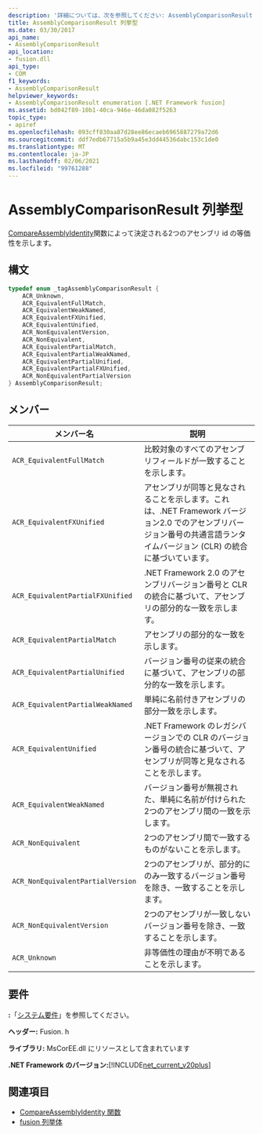 ```yaml
---
description: '詳細については、次を参照してください: AssemblyComparisonResult 列挙型'
title: AssemblyComparisonResult 列挙型
ms.date: 03/30/2017
api_name:
- AssemblyComparisonResult
api_location:
- fusion.dll
api_type:
- COM
f1_keywords:
- AssemblyComparisonResult
helpviewer_keywords:
- AssemblyComparisonResult enumeration [.NET Framework fusion]
ms.assetid: bd042f89-10b1-40ca-946e-46da082f5263
topic_type:
- apiref
ms.openlocfilehash: 093cff830aa87d28ee86ecaeb6965887279a72d6
ms.sourcegitcommit: ddf7edb67715a5b9a45e3dd44536dabc153c1de0
ms.translationtype: MT
ms.contentlocale: ja-JP
ms.lasthandoff: 02/06/2021
ms.locfileid: "99761288"
---
```

# <a name="assemblycomparisonresult-enumeration"></a>AssemblyComparisonResult 列挙型

[CompareAssemblyIdentity](compareassemblyidentity-function.md)関数によって決定される2つのアセンブリ id の等価性を示します。  
  
## <a name="syntax"></a>構文  
  
```cpp  
typedef enum _tagAssemblyComparisonResult {  
    ACR_Unknown,
    ACR_EquivalentFullMatch,  
    ACR_EquivalentWeakNamed,  
    ACR_EquivalentFXUnified,  
    ACR_EquivalentUnified,
    ACR_NonEquivalentVersion,  
    ACR_NonEquivalent,
    ACR_EquivalentPartialMatch,  
    ACR_EquivalentPartialWeakNamed,
    ACR_EquivalentPartialUnified,  
    ACR_EquivalentPartialFXUnified,  
    ACR_NonEquivalentPartialVersion
} AssemblyComparisonResult;  
```  
  
## <a name="members"></a>メンバー  
  
|メンバー名|説明|  
|-----------------|-----------------|  
|`ACR_EquivalentFullMatch`|比較対象のすべてのアセンブリフィールドが一致することを示します。|  
|`ACR_EquivalentFXUnified`|アセンブリが同等と見なされることを示します。これは、.NET Framework バージョン2.0 でのアセンブリバージョン番号の共通言語ランタイムバージョン (CLR) の統合に基づいています。|  
|`ACR_EquivalentPartialFXUnified`|.NET Framework 2.0 のアセンブリバージョン番号と CLR の統合に基づいて、アセンブリの部分的な一致を示します。|  
|`ACR_EquivalentPartialMatch`|アセンブリの部分的な一致を示します。|  
|`ACR_EquivalentPartialUnified`|バージョン番号の従来の統合に基づいて、アセンブリの部分的な一致を示します。|  
|`ACR_EquivalentPartialWeakNamed`|単純に名前付きアセンブリの部分一致を示します。|  
|`ACR_EquivalentUnified`|.NET Framework のレガシバージョンでの CLR のバージョン番号の統合に基づいて、アセンブリが同等と見なされることを示します。|  
|`ACR_EquivalentWeakNamed`|バージョン番号が無視された、単純に名前が付けられた2つのアセンブリ間の一致を示します。|  
|`ACR_NonEquivalent`|2つのアセンブリ間で一致するものがないことを示します。|  
|`ACR_NonEquivalentPartialVersion`|2つのアセンブリが、部分的にのみ一致するバージョン番号を除き、一致することを示します。|  
|`ACR_NonEquivalentVersion`|2つのアセンブリが一致しないバージョン番号を除き、一致することを示します。|  
|`ACR_Unknown`|非等価性の理由が不明であることを示します。|  
  
## <a name="requirements"></a>要件  

 **:**「[システム要件](../../get-started/system-requirements.md)」を参照してください。  
  
 **ヘッダー:** Fusion. h  
  
 **ライブラリ:** MsCorEE.dll にリソースとして含まれています  
  
 **.NET Framework のバージョン:**[!INCLUDE[net_current_v20plus](../../../../includes/net-current-v20plus-md.md)]  
  
## <a name="see-also"></a>関連項目

- [CompareAssemblyIdentity 関数](compareassemblyidentity-function.md)
- [fusion 列挙体](fusion-enumerations.md)
